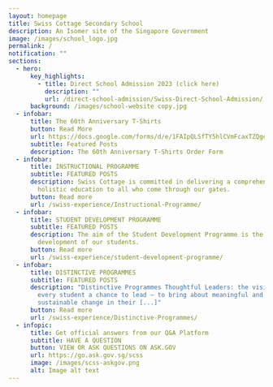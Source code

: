 ```yaml
---
layout: homepage
title: Swiss Cottage Secondary School
description: An Isomer site of the Singapore Government
image: /images/school_logo.jpg
permalink: /
notification: ""
sections:
  - hero:
      key_highlights:
        - title: Direct School Admission 2023 (click here)
          description: ""
          url: /direct-school-admission/Swiss-Direct-School-Admission/
      background: /images/school-website copy.jpg
  - infobar:
      title: The 60th Anniversary T-Shirts
      button: Read More
      url: https://docs.google.com/forms/d/e/1FAIpQLSfTY5hlCVmFcaxTZQgevZYwRUSxgxUcds9VR2wURzQ8CUumCQ/viewform
      subtitle: Featured Posts
      description: The 60th Anniversary T-Shirts Order Form
  - infobar:
      title: INSTRUCTIONAL PROGRAMME
      subtitle: FEATURED POSTS
      description: Swiss Cottage is committed in delivering a comprehensive and
        holistic education to all who come through our gates.
      button: Read more
      url: /swiss-experience/Instructional-Programme/
  - infobar:
      title: STUDENT DEVELOPMENT PROGRAMME
      subtitle: FEATURED POSTS
      description: The aim of the Student Development Programme is the holistic
        development of our students.
      button: Read more
      url: /swiss-experience/student-development-programme/
  - infobar:
      title: DISTINCTIVE PROGRAMMES
      subtitle: FEATURED POSTS
      description: "Distinctive Programmes Thoughtful Leaders: the vision of giving
        every student a chance to lead – to bring about meaningful and
        sustainable change in their [...]"
      button: Read more
      url: /swiss-experience/Distinctive-Programmes/
  - infopic:
      title: Get official answers from our Q&A Platform
      subtitle: HAVE A QUESTION
      button: VIEW OR ASK QUESTIONS ON ASK.GOV
      url: https://go.ask.gov.sg/scss
      image: /images/scss-askgov.png
      alt: Image alt text
---
```

